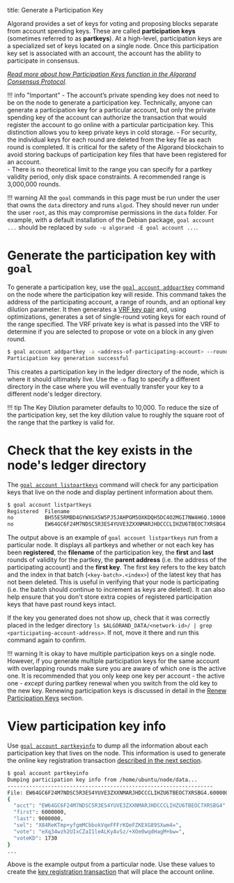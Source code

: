 title: Generate a Participation Key

Algorand provides a set of keys for voting and proposing blocks separate from account spending keys. These are called **participation keys** (sometimes referred to as **partkeys**).  At a high-level, participation keys are a specialized set of keys located on a single node. Once this participation key set is associated with an account, the account has the ability to participate in consensus. 

_[Read more about how Participation Keys function in the Algorand Consensus Protocol](/get-details/algorand_consensus#participation-keys)._

!!! info "Important"
	- The account’s private spending key does not need to be on the node to generate a participation key. Technically, anyone can generate a participation key for a particular account, but only the private spending key of the account can authorize the transaction that would register the account to go online with a particular participation key. This distinction allows you to keep private keys in cold storage.
	- For security, the individual keys for each round are deleted from the key file as each round is completed. It is critical for the safety of the Algorand blockchain to avoid storing backups of participation key files that have been registered for an account.  
	- There is no theoretical limit to the range you can specify for a partkey validity period, only disk space constraints. A recommended range is 3,000,000 rounds.

!!! warning
	All the `goal` commands in this page must be run under the user that owns the `data` directory and runs `algod`. They should never run under the user `root`, as this may compromise permissions in the `data` folder. For example, with a default installation of the Debian package, `goal account ...` should be replaced by `sudo -u algorand -E goal account ...`.

# Generate the participation key with `goal`

To generate a participation key, use the [`goal account addpartkey`](/clis/goal/account/addpartkey) command on the node where the participation key will reside. This command takes the address of the participating account, a range of rounds, and an optional key dilution parameter.  It then generates a [VRF key pair](/get-details/algorand_consensus#verifiable-random-function) and, using optimizations, generates a set of single-round voting keys for each round of the range specified. The VRF private key is what is passed into the VRF to determine if you are selected to propose or vote on a block in any given round. 

```zsh tab="goal"
$ goal account addpartkey -a <address-of-participating-account> --roundFirstValid=<partkey-first-round> --roundLastValid=<partkey-last-round> --keyDilution=<key-dilution-value> 
Participation key generation successful
```

This creates a participation key in the ledger directory of the node, which is where it should ultimately live. Use the `-o` flag to specify a different directory in the case where you will eventually transfer your key to a different node's ledger directory.

!!! tip
	The Key Dilution parameter defaults to 10,000. To reduce the size of the participation key, set the key dilution value to roughly the square root of the range that the partkey is valid for.

# Check that the key exists in the node's ledger directory

The [`goal account listpartkeys`](/clis/goal/account/listpartkeys) command will check for any participation keys that live on the node and display pertinent information about them. 

```zsh tab="goal"
$ goal account listpartkeys
Registered	Filename                                                                        	Parent address                                              	 First round	  Last round	   First key
no        	BH55E5RMBD4GYWXGX5W5PJ5JAHPGM5OXKDQH5DC4O2MGI7NW4H6Q.10000.10111.partkey        	BH55E5RMBD4GYWXGX5W5PJ5JAHPGM5OXKDQH5DC4O2MGI7NW4H6VOE4CP4  	       10000	       10111	    240821.0
no        	EW64GC6F24M7NDSC5R3ES4YUVE3ZXXNMARJHDCCCLIHZU6TBEOC7XRSBG4.4595158.6000000.partkey	EW64GC6F24M7NDSC5R3ES4YUVE3ZXXNMARJHDCCCLIHZU6TBEOC7XRSBG4  	     4595158	     6000000	    478.2927
```

The output above is an example of `goal account listpartkeys` run from a particular node. It displays all partkeys and whether or not each key has been **registered**, the **filename** of the participation key, the **first** and **last** rounds of validity for the partkey, the **parent address** (i.e. the address of the participating account) and the **first key**. The first key refers to the key batch and the index in that batch (`<key-batch>.<index>`) of the latest key that has not been deleted. This is useful in verifying that your node is participating (i.e. the batch should continue to increment as keys are deleted). It can also help ensure that you don't store extra copies of registered participation keys that have past round keys intact. 

If the key you generated does not show up, check that it was correctly placed in the ledger directory `ls $ALGORAND_DATA/<network-id>/ | grep <participating-account-address>`. If not, move it there and run this command again to confirm.


!!! warning
	It is okay to have multiple participation keys on a single node. However, if you generate multiple participation keys for the same account with overlapping rounds make sure you are aware of which one is the active one. It is recommended that you only keep one key per account - the active one - _except_ during partkey renewal when you switch from the old key to the new key. Renewing participation keys is discussed in detail in the [Renew Participation Keys](./renew.md) section.

# View participation key info

Use [`goal account partkeyinfo`](/clis/goal/account/partkeyinfo) to dump all the information about each participation key that lives on the node. This information is used to generate the online key registration transaction [described in the next section](./online.md).

```zsh tab="goal"
$ goal account partkeyinfo
Dumping participation key info from /home/ubuntu/node/data...
------------------------------------------------------------------
File: EW64GC6F24M7NDSC5R3ES4YUVE3ZXXNMARJHDCCCLIHZU6TBEOC7XRSBG4.6000000.9000000.partkey
{
  "acct": "EW64GC6F24M7NDSC5R3ES4YUVE3ZXXNMARJHDCCCLIHZU6TBEOC7XRSBG4",
  "first": 6000000,
  "last": 9000000,
  "sel": "X84ReKTmp+yfgmMCbbokVqeFFFrKQeFZKEXG89SXwm4=",
  "vote": "eXq34wzh2UIxCZaI1leALKyAvSz/+XOe0wqdHagM+bw=",
  "voteKD": 1730
}
...
```

Above is the example output from a particular node. Use these values to create the [key registration transaction](/get-details/transactions/#register-account-online) that will place the account online.
